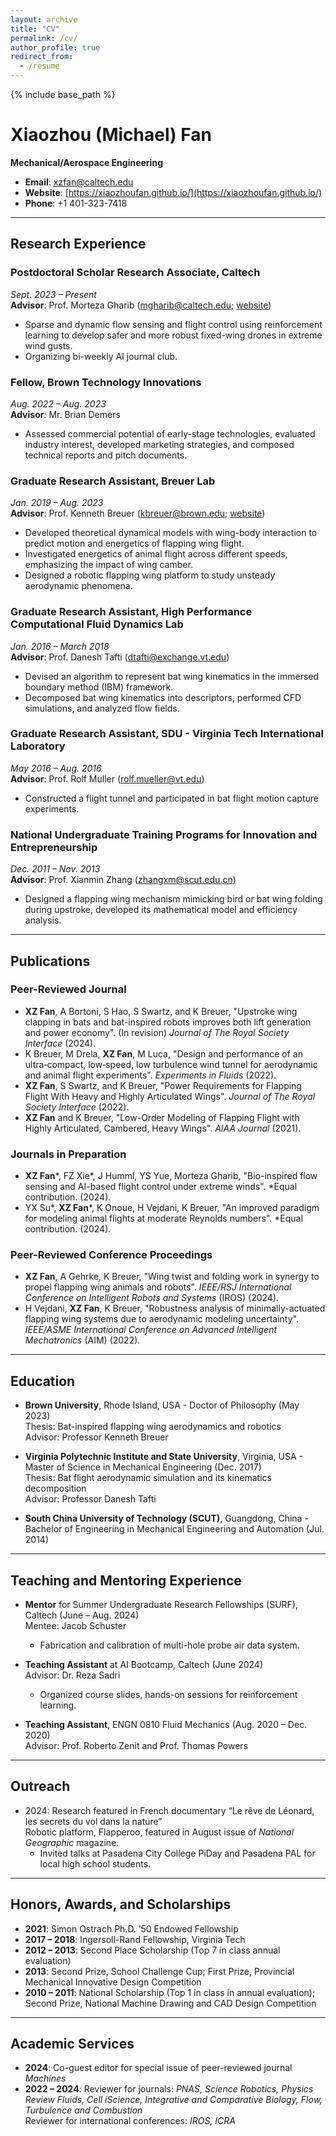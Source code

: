 ```yaml
---
layout: archive
title: "CV"
permalink: /cv/
author_profile: true
redirect_from:
  - /resume
---
```


{% include base_path %}


# Xiaozhou (Michael) Fan  
**Mechanical/Aerospace Engineering**  

- **Email**: [xzfan@caltech.edu](mailto:xzfan@caltech.edu)  
- **Website**: [https://xiaozhoufan.github.io/](https://xiaozhoufan.github.io/)  
- **Phone**: +1 401-323-7418  

---

## Research Experience  

### Postdoctoral Scholar Research Associate, Caltech  
*Sept. 2023 – Present*  
**Advisor**: Prof. Morteza Gharib ([mgharib@caltech.edu](mailto:mgharib@caltech.edu); [website](https://www.gharib.caltech.edu/))  
- Sparse and dynamic flow sensing and flight control using reinforcement learning to develop safer and more robust fixed-wing drones in extreme wind gusts.
- Organizing bi-weekly AI journal club.

### Fellow, Brown Technology Innovations  
*Aug. 2022 – Aug. 2023*  
**Advisor**: Mr. Brian Demers  
- Assessed commercial potential of early-stage technologies, evaluated industry interest, developed marketing strategies, and composed technical reports and pitch documents.

### Graduate Research Assistant, Breuer Lab  
*Jan. 2019 – Aug. 2023*  
**Advisor**: Prof. Kenneth Breuer ([kbreuer@brown.edu](mailto:kbreuer@brown.edu); [website](https://sites.brown.edu/breuerlab/))  
- Developed theoretical dynamical models with wing-body interaction to predict motion and energetics of flapping wing flight.
- Investigated energetics of animal flight across different speeds, emphasizing the impact of wing camber.
- Designed a robotic flapping wing platform to study unsteady aerodynamic phenomena.

### Graduate Research Assistant, High Performance Computational Fluid Dynamics Lab  
*Jan. 2016 – March 2018*  
**Advisor**: Prof. Danesh Tafti (dtafti@exchange.vt.edu)  
- Devised an algorithm to represent bat wing kinematics in the immersed boundary method (IBM) framework.
- Decomposed bat wing kinematics into descriptors, performed CFD simulations, and analyzed flow fields.

### Graduate Research Assistant, SDU - Virginia Tech International Laboratory  
*May 2016 – Aug. 2016*  
**Advisor**: Prof. Rolf Muller (rolf.mueller@vt.edu)  
- Constructed a flight tunnel and participated in bat flight motion capture experiments.

### National Undergraduate Training Programs for Innovation and Entrepreneurship  
*Dec. 2011 – Nov. 2013*  
**Advisor**: Prof. Xianmin Zhang (zhangxm@scut.edu.cn)  
- Designed a flapping wing mechanism mimicking bird or bat wing folding during upstroke, developed its mathematical model and efficiency analysis.

---

## Publications  

### Peer-Reviewed Journal  

- **XZ Fan**, A Bortoni, S Hao, S Swartz, and K Breuer, "Upstroke wing clapping in bats and bat-inspired robots improves both lift generation and power economy". (In revision) *Journal of The Royal Society Interface* (2024).  
- K Breuer, M Drela, **XZ Fan**, M Luca, "Design and performance of an ultra‑compact, low‑speed, low turbulence wind tunnel for aerodynamic and animal flight experiments". *Experiments in Fluids* (2022).  
- **XZ Fan**, S Swartz, and K Breuer, "Power Requirements for Flapping Flight With Heavy and Highly Articulated Wings". *Journal of The Royal Society Interface* (2022).  
- **XZ Fan** and K Breuer, "Low-Order Modeling of Flapping Flight with Highly Articulated, Cambered, Heavy Wings". *AIAA Journal* (2021).  

### Journals in Preparation  

- **XZ Fan**\*, FZ Xie\*, J Humml, YS Yue, Morteza Gharib, "Bio-inspired flow sensing and AI-based flight control under extreme winds". \*Equal contribution. (2024).  
- YX Su\*, **XZ Fan**\*, K Onoue, H Vejdani, K Breuer, "An improved paradigm for modeling animal flights at moderate Reynolds numbers". \*Equal contribution. (2024).  

### Peer-Reviewed Conference Proceedings  

- **XZ Fan**, A Gehrke, K Breuer, "Wing twist and folding work in synergy to propel flapping wing animals and robots". *IEEE/RSJ International Conference on Intelligent Robots and Systems* (IROS) (2024).  
- H Vejdani, **XZ Fan**, K Breuer, "Robustness analysis of minimally-actuated flapping wing systems due to aerodynamic modeling uncertainty". *IEEE/ASME International Conference on Advanced Intelligent Mechatronics* (AIM) (2022).  

---

## Education  

- **Brown University**, Rhode Island, USA - Doctor of Philosophy (May 2023)  
  Thesis: Bat-inspired flapping wing aerodynamics and robotics  
  Advisor: Professor Kenneth Breuer  
  
- **Virginia Polytechnic Institute and State University**, Virginia, USA - Master of Science in Mechanical Engineering (Dec. 2017)  
  Thesis: Bat flight aerodynamic simulation and its kinematics decomposition  
  Advisor: Professor Danesh Tafti  

- **South China University of Technology (SCUT)**, Guangdong, China - Bachelor of Engineering in Mechanical Engineering and Automation (Jul. 2014)

---

## Teaching and Mentoring Experience  

- **Mentor** for Summer Undergraduate Research Fellowships (SURF), Caltech (June – Aug. 2024)  
  Mentee: Jacob Schuster  
  - Fabrication and calibration of multi-hole probe air data system.
  
- **Teaching Assistant** at AI Bootcamp, Caltech (June 2024)  
  Advisor: Dr. Reza Sadri  
  - Organized course slides, hands-on sessions for reinforcement learning.  

- **Teaching Assistant**, ENGN 0810 Fluid Mechanics (Aug. 2020 – Dec. 2020)  
  Advisor: Prof. Roberto Zenit and Prof. Thomas Powers  

---

## Outreach  

- 2024: Research featured in French documentary “Le rêve de Léonard, les secrets du vol dans la nature”  
  Robotic platform, Flapperoo, featured in August issue of *National Geographic* magazine.  
  - Invited talks at Pasadena City College PiDay and Pasadena PAL for local high school students.

---

## Honors, Awards, and Scholarships  

- **2021**: Simon Ostrach Ph.D. ’50 Endowed Fellowship  
- **2017 – 2018**: Ingersoll-Rand Fellowship, Virginia Tech  
- **2012 – 2013**: Second Place Scholarship (Top 7 in class annual evaluation)  
- **2013**: Second Prize, School Challenge Cup; First Prize, Provincial Mechanical Innovative Design Competition  
- **2010 – 2011**: National Scholarship (Top 1 in class in annual evaluation); Second Prize, National Machine Drawing and CAD Design Competition  

---

## Academic Services  

- **2024**: Co-guest editor for special issue of peer-reviewed journal *Machines*  
- **2022 – 2024**: Reviewer for journals: *PNAS, Science Robotics, Physics Review Fluids, Cell iScience, Integrative and Comparative Biology, Flow, Turbulence and Combustion*  
  Reviewer for international conferences: *IROS, ICRA*
